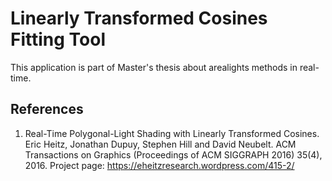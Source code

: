 # Linearly Transformed Cosines Fitting Tool

This application is part of Master's thesis about arealights methods in real-time.

## References

1. Real-Time Polygonal-Light Shading with Linearly Transformed Cosines. Eric Heitz, Jonathan Dupuy, Stephen Hill and David Neubelt. ACM Transactions on Graphics (Proceedings of ACM SIGGRAPH 2016) 35(4), 2016. Project page: https://eheitzresearch.wordpress.com/415-2/
